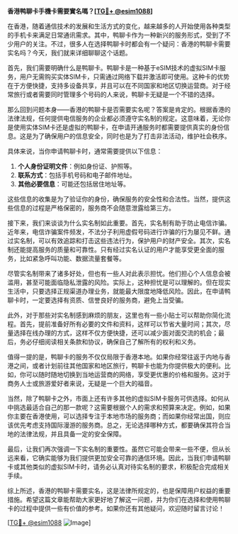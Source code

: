 **香港鸭聊卡手機卡需要實名嗎？[[TG💪+ @esim1088](https://t.me/s/esim1088)]**

在香港，随着通信技术的发展和生活方式的变化，越来越多的人开始使用各种类型的手机卡来满足日常通讯需求。其中，鸭聊卡作为一种新兴的服务形式，受到了不少用户的关注。不过，很多人在选择鸭聊卡时都会有一个疑问：香港的鸭聊卡需要实名吗？今天，我们就来详细聊聊这个话题。

首先，我们需要明确什么是鸭聊卡。鸭聊卡是一种基于eSIM技术的虚拟SIM卡服务，用户无需购买实体SIM卡，只需通过网络下载并激活即可使用。这种卡的优势在于方便快捷，支持多设备共享，并且可以在不同国家和地区切换运营商。对于经常旅行或者需要同时管理多个号码的人来说，鸭聊卡无疑是一个不错的选择。

那么回到问题本身——香港的鸭聊卡是否需要实名呢？答案是肯定的。根据香港的法律法规，任何提供电信服务的企业都必须遵守实名制的规定。这意味着，无论你是使用实体SIM卡还是虚拟的鸭聊卡，在申请开通服务时都需要提供真实的身份信息。这是为了确保用户的信息安全，同时也是为了打击非法活动，维护社会秩序。

具体来说，当你申请鸭聊卡时，通常需要提供以下信息：
1. **个人身份证明文件**：例如身份证、护照等。
2. **联系方式**：包括手机号码和电子邮件地址。
3. **其他必要信息**：可能还包括居住地址等。

这些信息的收集是为了验证你的身份，确保服务的安全性和合法性。当然，提供这些信息的过程是严格保密的，服务商不会随意泄露给第三方。

接下来，我们来谈谈为什么实名制如此重要。首先，实名制有助于防止电信诈骗。近年来，电信诈骗案件频发，不法分子利用虚假号码进行诈骗的行为屡见不鲜。通过实名制，可以有效追踪和打击这些违法行为，保护用户的财产安全。其次，实名制还能提高服务的质量和可靠性。只有经过实名认证的用户才能享受更全面的服务，比如紧急呼叫功能、数据流量套餐等。

尽管实名制带来了诸多好处，但也有一些人对此表示担忧。他们担心个人信息会被滥用，甚至可能面临隐私泄露的风险。实际上，这种担忧是可以理解的。但在现实生活中，只要选择正规渠道办理业务，就能最大限度地降低风险。因此，在申请鸭聊卡时，一定要选择有资质、信誉良好的服务商，避免上当受骗。

此外，对于那些对实名制感到麻烦的朋友，这里也有一些小贴士可以帮助你简化流程。首先，提前准备好所有必要的文件和资料，这样可以节省大量时间；其次，尽量选择在线办理的方式，这样不仅方便快捷，还可以减少面对面交流的机会；最后，务必仔细阅读相关条款和协议，确保自己了解所有的权利和义务。

值得一提的是，鸭聊卡的服务不仅仅局限于香港本地。如果你经常往返于内地与香港之间，或者计划前往其他国家和地区旅行，鸭聊卡也能为你提供极大的便利。比如，你可以随时随地切换到当地运营商的网络，享受更优惠的价格和服务。这对于商务人士或旅游爱好者来说，无疑是一个巨大的福音。

当然，除了鸭聊卡之外，市面上还有许多其他的虚拟SIM卡服务可供选择。如何从中挑选最适合自己的那一款呢？这需要根据个人的需求和预算来决定。例如，如果你主要在香港使用，可以选择专注于本地市场的服务商；而如果你经常出国，则应该优先考虑支持国际漫游的服务商。总之，无论选择哪种方式，都要确保其符合当地的法律法规，并且具备一定的安全保障。

最后，让我们再次强调一下实名制的重要性。虽然它可能会带来一些不便，但从长远来看，它确实能够为我们提供更加安全可靠的通信环境。因此，当我们申请鸭聊卡或其他类似的虚拟SIM卡时，请务必认真对待实名制的要求，积极配合完成相关手续。

综上所述，香港的鸭聊卡需要实名，这是法律所规定的，也是保障用户权益的重要措施。希望这篇文章能帮助大家更好地了解这一问题，并为你们在选择和使用鸭聊卡的过程中提供一些有价值的参考。如果你还有其他疑问，欢迎随时留言讨论！

[[TG💪+ @esim1088](https://t.me/s/esim1088) ![Image](https://i.postimg.cc/4NQfJmqS/Snipaste-2025-05-13-00-14-12.png)]